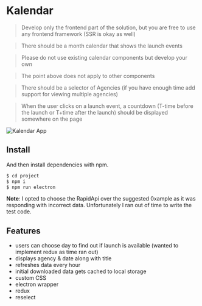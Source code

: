 # Kalendar

> Develop only the frontend part of the solution, but you are free to use any frontend
framework (SSR is okay as well)

> There should be a month calendar that shows the launch events

> Please do not use existing calendar components but develop your own

> The point above does not apply to other components


> There should be a selector of Agencies (if you have enough time add support for viewing
multiple agencies)


> When the user clicks on a launch event, a countdown (T-time before the launch or T+time
after the launch) should be displayed somewhere on the page


![Kalendar App](https://github.com/RandolphG/Kalendar/blob/master/public/_calendar02.gif?raw=true)


## Install


And then install dependencies with npm.

```bash
$ cd project
$ npm i
$ npm run electron 
```
**Note**: I opted to choose the RapidApi over the suggested 0xample as it was responding with incorrect data. Unfortunately I ran out of time to write the test code.


## Features
- users can choose day to find out if launch is available (wanted to implement redux as time ran out)
- displays agency & date along with title 
- refreshes data every hour
- initial downloaded data gets cached to local storage
- custom CSS
- electron wrapper
- redux
- reselect
